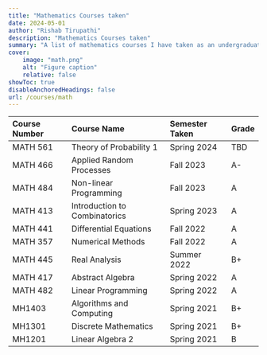 ```yaml
---
title: "Mathematics Courses taken"
date: 2024-05-01
author: "Rishab Tirupathi"
description: "Mathematics Courses taken" 
summary: "A list of mathematics courses I have taken as an undergraduate and graduate student." 
cover:
    image: "math.png"
    alt: "Figure caption"
    relative: false
showToc: true
disableAnchoredHeadings: false
url: /courses/math
---
```

| Course Number | Course Name | Semester Taken | Grade |
| :-------------| :----------| :-------------| :--------|
| MATH 561      | Theory of Probability 1| Spring 2024| TBD |
| MATH 466      | Applied Random Processes| Fall 2023| A- |
| MATH 484      | Non-linear Programming | Fall 2023| A|
| MATH 413      | Introduction to Combinatorics| Spring 2023| A|
| MATH 441      | Differential Equations| Fall 2022| A|
| MATH 357      | Numerical Methods| Fall 2022| A|
| MATH 445      | Real Analysis| Summer 2022| B+|
| MATH 417      | Abstract Algebra| Spring 2022|A|
| MATH 482      | Linear Programming | Spring 2022| A|
| MH1403        | Algorithms and Computing| Spring 2021| B+|
| MH1301        | Discrete Mathematics| Spring 2021| B+|
| MH1201        | Linear Algebra 2| Spring 2021| B|
